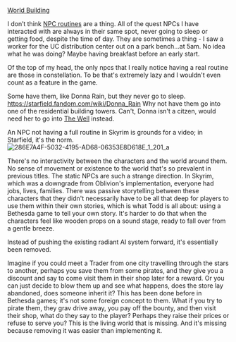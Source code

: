 [World Building](World%20Building.md)

I don’t think [NPC routines](NPC%20routines.md) are a thing. All of the quest NPCs I have interacted with are always in their same spot, never going to sleep or getting food, despite the time of day.
	They are sometimes a thing - I saw a worker for the UC distribution center out on a park bench…at 5am. No idea what he was doing? Maybe having breakfast before an early start.

Of the top of my head, the only npcs that I really notice having a real routine are those in constellation. To be that's extremely lazy and I wouldn't even count as a feature in the game.

Some have them, like Donna Rain, but they never go to sleep.
https://starfield.fandom.com/wiki/Donna_Rain
Why not have them go into one of the residential building towers.
	Can't, Donna isn't a citzen, would need her to go into [The Well](The%20Well.md) instead.

An NPC not having a full routine in Skyrim is grounds for a video; in Starfield, it's the norm.![286E7A4F-5032-4195-AD68-06353E8D618E_1_201_a](286E7A4F-5032-4195-AD68-06353E8D618E_1_201_a.jpeg)

There's no interactivity between the characters and the world around them. No sense of movement or existence to the world that's so prevalent in previous titles. The static NPCs are such a strange direction. In Skyrim, which was a downgrade from Oblivion's implementation, everyone had jobs, lives, families. There was passive storytelling between these characters that they didn't necessarily have to be all that deep for players to use them within their own stories, which is what Todd is all about: using a Bethesda game to tell your own story. It's harder to do that when the characters feel like wooden props on a sound stage, ready to fall over from a gentle breeze.

Instead of pushing the existing radiant AI system forward, it's essentially been removed.

Imagine if you could meet a Trader from one city travelling through the stars to another, perhaps you save them from some pirates, and they give you a discount and say to come visit them in their shop later for a reward. Or you can just decide to blow them up and see what happens, does the store lay abandoned, does someone inherit it? This has been done before in Bethesda games; it's not some foreign concept to them. 
What if you try to pirate them, they grav drive away, you pay off the bounty, and then visit their shop, what do they say to the player? Perhaps they raise their prices or refuse to serve you? This is the living world that is missing. And it's missing because removing it was easier than implementing it.